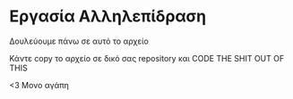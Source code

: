 # Εργασία Αλληλεπίδραση
Δουλεύουμε πάνω σε αυτό το αρχείο 

Κάντε copy το αρχείο σε δικό σας repository και CODE THE SHIT OUT OF THIS 

<3 Μονο αγάπη

